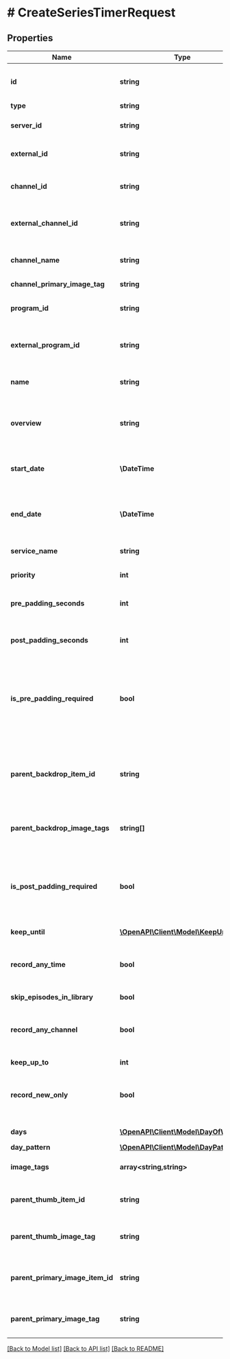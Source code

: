 # # CreateSeriesTimerRequest

## Properties

Name | Type | Description | Notes
------------ | ------------- | ------------- | -------------
**id** | **string** | Gets or sets the Id of the recording. | [optional]
**type** | **string** |  | [optional]
**server_id** | **string** | Gets or sets the server identifier. | [optional]
**external_id** | **string** | Gets or sets the external identifier. | [optional]
**channel_id** | **string** | Gets or sets the channel id of the recording. | [optional]
**external_channel_id** | **string** | Gets or sets the external channel identifier. | [optional]
**channel_name** | **string** | Gets or sets the channel name of the recording. | [optional]
**channel_primary_image_tag** | **string** |  | [optional]
**program_id** | **string** | Gets or sets the program identifier. | [optional]
**external_program_id** | **string** | Gets or sets the external program identifier. | [optional]
**name** | **string** | Gets or sets the name of the recording. | [optional]
**overview** | **string** | Gets or sets the description of the recording. | [optional]
**start_date** | **\DateTime** | Gets or sets the start date of the recording, in UTC. | [optional]
**end_date** | **\DateTime** | Gets or sets the end date of the recording, in UTC. | [optional]
**service_name** | **string** | Gets or sets the name of the service. | [optional]
**priority** | **int** | Gets or sets the priority. | [optional]
**pre_padding_seconds** | **int** | Gets or sets the pre padding seconds. | [optional]
**post_padding_seconds** | **int** | Gets or sets the post padding seconds. | [optional]
**is_pre_padding_required** | **bool** | Gets or sets a value indicating whether this instance is pre padding required. | [optional]
**parent_backdrop_item_id** | **string** | Gets or sets the Id of the Parent that has a backdrop if the item does not have one. | [optional]
**parent_backdrop_image_tags** | **string[]** | Gets or sets the parent backdrop image tags. | [optional]
**is_post_padding_required** | **bool** | Gets or sets a value indicating whether this instance is post padding required. | [optional]
**keep_until** | [**\OpenAPI\Client\Model\KeepUntil**](KeepUntil.md) |  | [optional]
**record_any_time** | **bool** | Gets or sets a value indicating whether [record any time]. | [optional]
**skip_episodes_in_library** | **bool** |  | [optional]
**record_any_channel** | **bool** | Gets or sets a value indicating whether [record any channel]. | [optional]
**keep_up_to** | **int** |  | [optional]
**record_new_only** | **bool** | Gets or sets a value indicating whether [record new only]. | [optional]
**days** | [**\OpenAPI\Client\Model\DayOfWeek[]**](DayOfWeek.md) | Gets or sets the days. | [optional]
**day_pattern** | [**\OpenAPI\Client\Model\DayPattern**](DayPattern.md) |  | [optional]
**image_tags** | **array<string,string>** | Gets or sets the image tags. | [optional]
**parent_thumb_item_id** | **string** | Gets or sets the parent thumb item id. | [optional]
**parent_thumb_image_tag** | **string** | Gets or sets the parent thumb image tag. | [optional]
**parent_primary_image_item_id** | **string** | Gets or sets the parent primary image item identifier. | [optional]
**parent_primary_image_tag** | **string** | Gets or sets the parent primary image tag. | [optional]

[[Back to Model list]](../../README.md#models) [[Back to API list]](../../README.md#endpoints) [[Back to README]](../../README.md)
